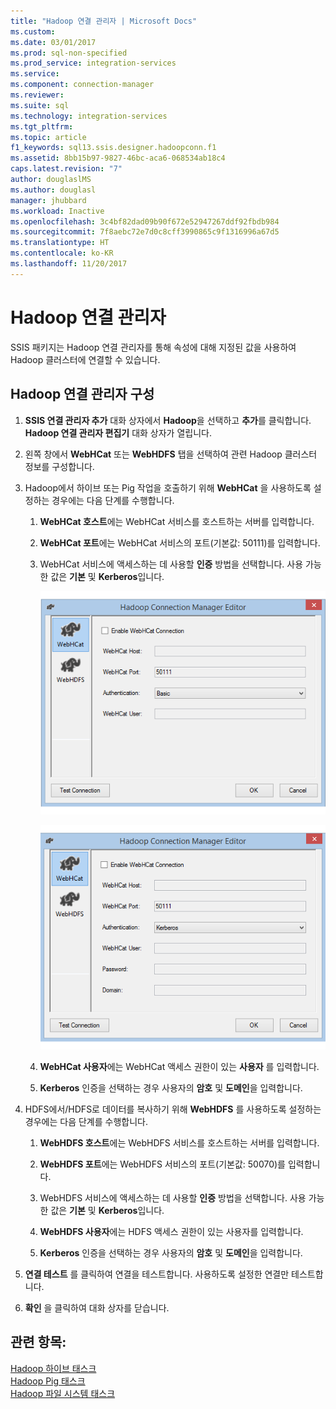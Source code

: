 ```yaml
---
title: "Hadoop 연결 관리자 | Microsoft Docs"
ms.custom: 
ms.date: 03/01/2017
ms.prod: sql-non-specified
ms.prod_service: integration-services
ms.service: 
ms.component: connection-manager
ms.reviewer: 
ms.suite: sql
ms.technology: integration-services
ms.tgt_pltfrm: 
ms.topic: article
f1_keywords: sql13.ssis.designer.hadoopconn.f1
ms.assetid: 8bb15b97-9827-46bc-aca6-068534ab18c4
caps.latest.revision: "7"
author: douglaslMS
ms.author: douglasl
manager: jhubbard
ms.workload: Inactive
ms.openlocfilehash: 3c4bf82dad09b90f672e52947267ddf92fbdb984
ms.sourcegitcommit: 7f8aebc72e7d0c8cff3990865c9f1316996a67d5
ms.translationtype: HT
ms.contentlocale: ko-KR
ms.lasthandoff: 11/20/2017
---
```

# <a name="hadoop-connection-manager"></a>Hadoop 연결 관리자
  SSIS 패키지는 Hadoop 연결 관리자를 통해 속성에 대해 지정된 값을 사용하여 Hadoop 클러스터에 연결할 수 있습니다.  
  
## <a name="configure-the-hadoop-connection-manager"></a>Hadoop 연결 관리자 구성  
  
1.  **SSIS 연결 관리자 추가** 대화 상자에서 **Hadoop**을 선택하고 **추가**를 클릭합니다. **Hadoop 연결 관리자 편집기** 대화 상자가 열립니다.  
  
2.  왼쪽 창에서 **WebHCat** 또는 **WebHDFS** 탭을 선택하여 관련 Hadoop 클러스터 정보를 구성합니다.  
  
3.  Hadoop에서 하이브 또는 Pig 작업을 호출하기 위해 **WebHCat** 을 사용하도록 설정하는 경우에는 다음 단계를 수행합니다.  
  
    1.  **WebHCat 호스트**에는 WebHCat 서비스를 호스트하는 서버를 입력합니다.  
  
    2.  **WebHCat 포트**에는 WebHCat 서비스의 포트(기본값: 50111)를 입력합니다.  
  
    3.  WebHCat 서비스에 액세스하는 데 사용할 **인증** 방법을 선택합니다. 사용 가능한 값은 **기본** 및 **Kerberos**입니다.  
  
         ![기본 인증을 사용하는 Hadoop 연결 관리자 편집기](../../integration-services/connection-manager/media/hadoop-cm-basic.png "기본 인증을 사용하는 Hadoop 연결 관리자 편집기")  
  
         ![Kerberos 인증을 사용하는 Hadoop 연결 관리자 편집기](../../integration-services/connection-manager/media/hadoop-cm-kerberos.png "Kerberos 인증을 사용하는 Hadoop 연결 관리자 편집기")  
  
    4.  **WebHCat 사용자**에는 WebHCat 액세스 권한이 있는 **사용자** 를 입력합니다.  
  
    5.  **Kerberos** 인증을 선택하는 경우 사용자의 **암호** 및 **도메인**을 입력합니다.  
  
4.  HDFS에서/HDFS로 데이터를 복사하기 위해 **WebHDFS** 를 사용하도록 설정하는 경우에는 다음 단계를 수행합니다.  
  
    1.  **WebHDFS 호스트**에는 WebHDFS 서비스를 호스트하는 서버를 입력합니다.  
  
    2.  **WebHDFS 포트**에는 WebHDFS 서비스의 포트(기본값: 50070)를 입력합니다.  
  
    3.  WebHDFS 서비스에 액세스하는 데 사용할 **인증** 방법을 선택합니다. 사용 가능한 값은 **기본** 및 **Kerberos**입니다.  
  
    4.  **WebHDFS 사용자**에는 HDFS 액세스 권한이 있는 사용자를 입력합니다.  
  
    5.  **Kerberos** 인증을 선택하는 경우 사용자의 **암호** 및 **도메인**을 입력합니다.  
  
5.  **연결 테스트** 를 클릭하여 연결을 테스트합니다. 사용하도록 설정한 연결만 테스트합니다.  
  
6.  **확인** 을 클릭하여 대화 상자를 닫습니다.  
  
## <a name="see-also"></a>관련 항목:  
 [Hadoop 하이브 태스크](../../integration-services/control-flow/hadoop-hive-task.md)   
 [Hadoop Pig 태스크](../../integration-services/control-flow/hadoop-pig-task.md)   
 [Hadoop 파일 시스템 태스크](../../integration-services/control-flow/hadoop-file-system-task.md)  
  
  
